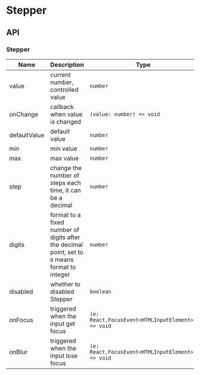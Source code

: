 # Stepper

<code src="./demos/index.tsx"></code>

## API

### Stepper

| Name         | Description                                                                                    | Type                                              | Default |
| ------------ | ---------------------------------------------------------------------------------------------- | ------------------------------------------------- | ------- |
| value        | current number, controlled value                                                               | `number`                                          | -       |
| onChange     | callback when value is changed                                                                 | `(value: number) => void`                         | -       |
| defaultValue | default value                                                                                  | `number`                                          | `1`     |
| min          | min value                                                                                      | `number`                                          | -       |
| max          | max value                                                                                      | `number`                                          | -       |
| step         | change the number of steps each time, it can be a decimal                                      | `number`                                          | `1`     |
| digits       | format to a fixed number of digits after the decimal point, set to `0` means format to integer | `number`                                          | -       |
| disabled     | whether to disabled Stepper                                                                    | `boolean`                                         | `false` |
| onFocus      | triggered when the input get focus                                                             | `(e: React.FocusEvent<HTMLInputElement>) => void` | -       |
| onBlur       | triggered when the input lose focus                                                            | `(e: React.FocusEvent<HTMLInputElement>) => void` | -       |
